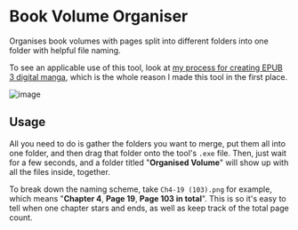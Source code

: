 # Book Volume Organiser
Organises book volumes with pages split into different folders into one folder with helpful file naming.

To see an applicable use of this tool, look at [my process for creating EPUB 3 digital manga](https://gist.github.com/KojoBailey/722d0f599a2279a6bee24ba07eaf2728), which is the whole reason I made this tool in the first place.

![image](https://github.com/KojoBailey/book-volume-organiser/assets/50509420/925a75ad-21c3-4dc3-b523-e0979ddc29e6)

## Usage
All you need to do is gather the folders you want to merge, put them all into one folder, and then drag that folder onto the tool's `.exe` file. Then, just wait for a few seconds, and a folder titled "**Organised Volume**" will show up with all the files inside, together.

To break down the naming scheme, take `Ch4-19 (103).png` for example, which means "**Chapter 4**, **Page 19**, **Page 103 in total**". This is so it's easy to tell when one chapter stars and ends, as well as keep track of the total page count.
